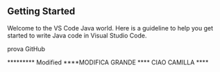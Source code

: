 ## Getting Started

Welcome to the VS Code Java world. Here is a guideline to help you get started to write Java code in Visual Studio Code.

prova GitHub

********* Modified 
****MODIFICA GRANDE
**** CIAO CAMILLA ****
